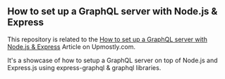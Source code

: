 ## How to set up a GraphQL server with Node.js & Express

This repository is related to the [How to set up a GraphQL server with Node.js & Express](http://upmostly.com/web-development/how-to-set-up-a-graphql-server-with-node-js) Article on Upmostly.com.

It's a showcase of how to setup a GraphQL server on top of Node.js and Express.js using express-graphql & graphql libraries. 
